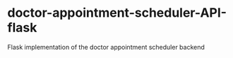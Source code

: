 # doctor-appointment-scheduler-API-flask
Flask implementation of the doctor appointment scheduler backend
